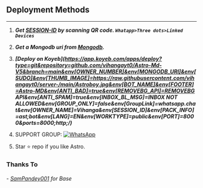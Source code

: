 
## Deployment Methods
---
1. ***Get [SESSION-ID](https:) by scanning QR code. `Whatapp>Three dots>Linked Devices`***
2.  ***Get a Mongodb uri from [Mongodb](https://account.mongodb.com/).***
3. ***[Deploy on Koyeb](https://app.koyeb.com/apps/deploy?type=git&repository=github.com/vihangayt0/Astro-Md-V5&branch=main&env[OWNER_NUMBER]&env[MONGODB_URI]&env[SUDO]&env[THUMB_IMAGE]=https://raw.githubusercontent.com/vihangayt0/server-/main/Astroboy.jpg&env[BOT_NAME]&env[FOOTER]=Astro-MD&env[ANTI_BAD]=true&env[REMOVEBG_API]=REMOVEBG API&env[ANTI_SPAM]=true&env[INBOX_BL_MSG]=*INBOX NOT ALLOWED*&env[GROUP_ONLY]=false&env[GroupLink]=whatsapp.chat&env[OWNER_NAME]=Vihanga&env[SESSION_ID]&env[PACK_INFO]=ast;bot&env[LANG]=EN&env[WORKTYPE]=public&env[PORT]=8000&ports=8000;http;/)***
4. SUPPORT GROUP: <a href="https://"><img alt="WhatsApp" src="https://camo.githubusercontent.com/2157131829ac512183ee8f8b6c6f803688a4cc66a2e686602844e80478401a7c/68747470733a2f2f696d672e736869656c64732e696f2f62616467652f4a6f696e2047726f75702d3235443336363f7374796c653d666f722d7468652d6261646765266c6f676f3d7768617473617070266c6f676f436f6c6f723d7768697465"/></a>

5. Star ⭐ repo if you like Astro.
### Thanks To

###### - [SamPandey001](https://github.com/SamPandey001/Secktor-Md) for Base

